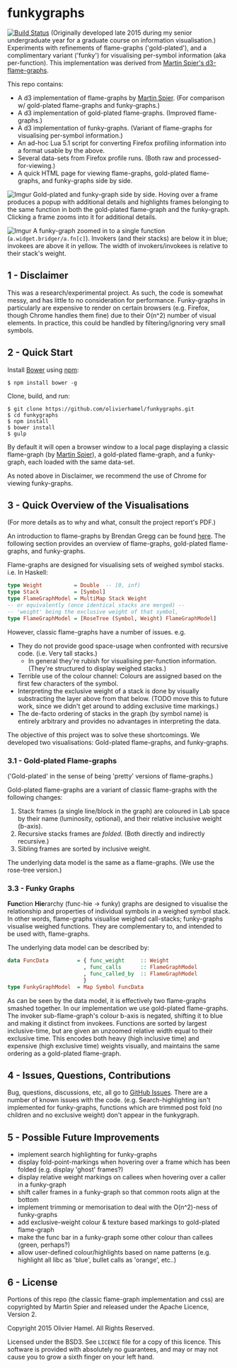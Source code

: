 # funkygraphs
[![Build Status](https://travis-ci.org/OlivierHamel/funkygraphs.svg?branch=master)](https://travis-ci.org/OlivierHamel/funkygraphs)
(Originally developed late 2015 during my senior undergraduate year for a graduate course on information visualisation.)
Experiments with refinements of flame-graphs ('gold-plated'), and a complimentary variant ('funky') for visualising per-symbol information (aka per-function). This implementation was derived from [Martin Spier's d3-flame-graphs](https://github.com/spiermar/d3-flame-graph).

This repo contains:
- A d3 implementation of flame-graphs by [Martin Spier](https://github.com/spiermar/d3-flame-graph). (For comparison w/ gold-plated flame-graphs and funky-graphs.)
- A d3 implementation of gold-plated flame-graphs. (Improved flame-graphs.)
- A d3 implementation of funky-graphs. (Variant of flame-graphs for visualising per-symbol information.)
- An ad-hoc Lua 5.1 script for converting Firefox profiling information into a format usable by the above.
- Several data-sets from Firefox profile runs. (Both raw and processed-for-viewing.)
- A quick HTML page for viewing flame-graphs, gold-plated flame-graphs, and funky-graphs side by side.

![Imgur](http://i.imgur.com/J7iXSa3.png)
Gold-plated and funky-graph side by side. Hoving over a frame produces a popup with additional details and highlights frames belonging to the same function in both the gold-plated flame-graph and the funky-graph. Clicking a frame zooms into it for additional details.

![Imgur](http://i.imgur.com/bzTmiug.png)
A funky-graph zoomed in to a single function (`a.widget.bridger/a.fn[c]`). Invokers (and their stacks) are below it in blue; invokees are above it in yellow. The width of invokers/invokees is relative to their stack's weight.

## 1 - Disclaimer

This was a research/experimental project. As such, the code is somewhat messy, and has little to no consideration for performance. Funky-graphs in particularly are expensive to render on certain browsers (e.g. Firefox, though Chrome handles them fine) due to their O(n^2) number of visual elements. In practice, this could be handled by filtering/ignoring very small symbols.

## 2 - Quick Start
Install [Bower](http://bower.io/) using [npm](https://www.npmjs.com/):
```
$ npm install bower -g
```
Clone, build, and run:
```
$ git clone https://github.com/olivierhamel/funkygraphs.git
$ cd funkygraphs
$ npm install
$ bower install
$ gulp
```
By default it will open a browser window to a local page displaying a classic flame-graph (by [Martin Spier](https://github.com/spiermar/d3-flame-graph)), a gold-plated flame-graph, and a funky-graph, each loaded with the same data-set.

As noted above in Disclaimer, we recommend the use of Chrome for viewing funky-graphs.

## 3 - Quick Overview of the Visualisations
(For more details as to why and what, consult the project report's PDF.)

An introduction to flame-graphs by Brendan Gregg can be found [here](http://www.brendangregg.com/flamegraphs.html).
The following section provides an overview of flame-graphs, gold-plated flame-graphs, and funky-graphs.

Flame-graphs are designed for visualising sets of weighed symbol stacks. i.e. In Haskell:
```haskell
type Weight          = Double  -- [0, inf)
type Stack           = [Symbol]
type FlameGraphModel = MultiMap Stack Weight
-- or equivalently (once identical stacks are merged) --
-- 'weight' being the exclusive weight of that symbol,
type FlameGraphModel = [RoseTree (Symbol, Weight) FlameGraphModel]
```

However, classic flame-graphs have a number of issues. e.g.
- They do not provide good space-usage when confronted with recursive code. (i.e. Very tall stacks.)
    - In general they're rubish for visualising per-function information. (They're structured to display weighed stacks.)
- Terrible use of the colour channel: Colours are assigned based on the first few characters of the symbol.
- Interpreting the exclusive weight of a stack is done by visually substracting the layer above from that below. (TODO move this to future work, since we didn't get around to adding exclusive time markings.)
- The de-facto ordering of stacks in the graph (by symbol name) is entirely arbitrary and provides no advantages in interpreting the data.

The objective of this project was to solve these shortcomings. We developed two visualisations: Gold-plated flame-graphs, and funky-graphs.

### 3.1 - Gold-plated Flame-graphs
('Gold-plated' in the sense of being 'pretty' versions of flame-graphs.)

Gold-plated flame-graphs are a variant of classic flame-graphs with the following changes:
1)  Stack frames (a single line/block in the graph) are coloured in Lab space by their name (luminosity, optional), and their relative inclusive weight (b-axis).
2)  Recursive stacks frames are *folded*. (Both directly and indirectly recursive.)
3)  Sibling frames are sorted by inclusive weight.

The underlying data model is the same as a flame-graphs. (We use the rose-tree version.)


### 3.3 - Funky Graphs

**Func**tion **Hie**rarchy (func-hie -> funky) graphs are designed to visualise the relationship and properties of individual symbols in a weighed symbol stack. In other words, flame-graphs visualise weighed call-stacks; funky-graphs visualise weighed functions. They are complementary to, and intended to be used with, flame-graphs.

The underlying data model can be described by:
```haskell
data FuncData         = { func_weight     :: Weight
                        , func_calls      :: FlameGraphModel
                        , func_called_by  :: FlameGraphModel
                        }
type FunkyGraphModel  = Map Symbol FuncData
```
As can be seen by the data model, it is effectively two flame-graphs smashed together. In our implementation we use gold-plated flame-graphs. The invoker sub-flame-graph's colour b-axis is negated, shifting it to blue and making it distinct from invokees. Functions are sorted by largest inclusive-time, but are given an unzoomed relative width equal to their exclusive time. This encodes both heavy (high inclusive time) and expensive (high exclusive time) weights visually, and maintains the same ordering as a gold-plated flame-graph.


## 4 - Issues, Questions, Contributions

Bug, questions, discussions, etc, all go to [GitHub Issues](https://github.com/olivierhamel/funkygraphs/issues).
There are a number of known issues with the code. (e.g. Search-highlighting isn't implemented for funky-graphs, functions which are trimmed post fold (no children and no exclusive weight) don't appear in the funkygraph.

## 5 - Possible Future Improvements
- implement search highlighting for funky-graphs
- display fold-point-markings when hovering over a frame which has been folded (e.g. display 'ghost' frames?)
- display relative weight markings on callees when hovering over a caller in a funky-graph
- shift caller frames in a funky-graph so that common roots align at the bottom
- implement trimming or memorisation to deal with the O(n^2)-ness of funky-graphs
- add exclusive-weight colour & texture based markings to gold-plated flame-graph
- make the func bar in a funky-graph some other colour than callees (green, perhaps?)
- allow user-defined colour/highlights based on name patterns (e.g. highlight all libc as 'blue', bullet calls as 'orange', etc..)

## 6 - License
Portions of this repo (the classic flame-graph implementation and css) are copyrighted by Martin Spier and released under the Apache Licence, Version 2.

Copyright 2015 Olivier Hamel. All Rights Reserved.

Licensed under the BSD3. See `LICENCE` file for a copy of this licence.
This software is provided with absolutely no guarantees, and may or may not cause you to grow a sixth finger on your left hand.